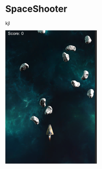 # SpaceShooter 

kjl<br>


![Alt text](https://github.com/sabssilva/spaceshooter/blob/master/Screenshots/screenshot.png "screenshot")
